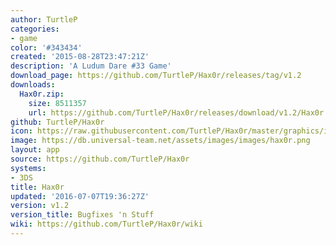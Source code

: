 ```yaml
---
author: TurtleP
categories:
- game
color: '#343434'
created: '2015-08-28T23:47:21Z'
description: 'A Ludum Dare #33 Game'
download_page: https://github.com/TurtleP/Hax0r/releases/tag/v1.2
downloads:
  Hax0r.zip:
    size: 8511357
    url: https://github.com/TurtleP/Hax0r/releases/download/v1.2/Hax0r.zip
github: TurtleP/Hax0r
icon: https://raw.githubusercontent.com/TurtleP/Hax0r/master/graphics/icon.png
image: https://db.universal-team.net/assets/images/images/hax0r.png
layout: app
source: https://github.com/TurtleP/Hax0r
systems:
- 3DS
title: Hax0r
updated: '2016-07-07T19:36:27Z'
version: v1.2
version_title: Bugfixes 'n Stuff
wiki: https://github.com/TurtleP/Hax0r/wiki
---
```

